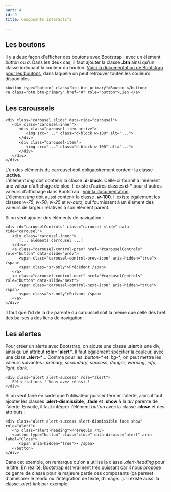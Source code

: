 ```yaml
---
part: 4
id: 9
title: Composants interactifs

---
```

## Les boutons

Il y a deux façon d'afficher des boutons avec Bootstrap : avec un élément _button_ ou _a_. Dans les deux cas, il faut ajouter la classe **.btn** ainsi qu'un classe indiquant la couleur du bouton. [Voici la documentation de Bootstrap pour les boutons](https://getbootstrap.com/docs/4.3/components/buttons/), dans laquelle on peut retrouver toutes les couleurs disponibles.

    <button type="button" class="btn btn-primary">Bouton </button>
    <a class="btn btn-primary" href="#" role="button">Lien </a>

## Les caroussels

    <div class="carousel slide" data-ride="carousel">
       <div class="carousel-inner">
          <div class="carousel-item active">
             <img src="..." class="d-block w-100" alt="...">
          </div>
          <div class="carousel-item">
             <img src="..." class="d-block w-100" alt="...">
          </div>
       </div>
    </div>

L'un des éléments du carrousel doit obligatoirement contenir la classe **.active**.  
L'élément _img_ doit contenir la classe **.d-block**. Celle-ci fournit à l'élément une valeur d'affichage de bloc. Il existe d'autres classes __d-*__ pour d'autres valeurs d'affichage dans Bootstrap : [voir la documentation](https://getbootstrap.com/docs/4.3/utilities/display/).  
L'élément _img_ doit aussi contenir la classe **.w-100**. Il existe également les classes _w-75_, _w-50_, _w-25_ et _w-auto_, qui fournissent à un élément des valeurs de largeur relatives à son élément parent.

Si on veut ajouter des éléments de navigation :

    <div id="carouselControls" class="carousel slide" data-ride="carousel">
       <div class="carousel-inner">
          [... éléments carrousel ...]
       </div>
       <a class="carousel-control-prev" href="#carouselControls" role="button" data-slide="prev">
          <span class="carousel-control-prev-icon" aria-hidden="true"> /span>
          <span class="sr-only">Précédent /span>
       </a>
       <a class="carousel-control-next" href="#carouselControls" role="button" data-slide="next">
          <span class="carousel-control-next-icon" aria-hidden="true"> /span>
          <span class="sr-only">Suivant /span>
       </a>
    </div>

Il faut que l'id de la div parente du caroussel soit la même que celle des href des balises a des liens de navigation.

## Les alertes

Pour créer un alerte avec Bootstrap, on ajoute une classe **.alert** à une div, ainsi qu'un attribut **role="alert"**. Il faut également spécifier la couleur, avec une class __.alert-*__... Comme pour les _.button-*_ et _.bg-*_, on peut mettre les valeurs suivantes : _primary_, _secondary_, _success_, _danger_, _warning_, _info_, _light_, _dark_.

    <div class="alert alert-success" role="alert">
       Félicitations ! Vous avez réussi !
    </div>

Si on veut faire en sorte que l'utilisateur puisser fermer l'alerte, alors il faut ajouter les classes **.alert-dismissible**, **.fade** et **.show** à la _div_ parente de l'alerte. Ensuite, il faut intégrer l'élément _button_ avec la classe **.close** et des attributs :

    <div class="alert alert-success alert-dismissible fade show" role="alert">
       <h5 class="alert-heading">Prérequis /h5>
       <button type="button" class="close" data-dismiss="alert" aria-label="Close">
          <span aria-hidden="true">× /span>
       </button>
    </div>

Dans cet exemple, on remarque qu'on a utilisé la classe _.alert-heading_ pour le titre. En réalité, Bootstrap est vraiment très puissant car il nous propose ce genre de classe pour la majeure partie des composants (ça permet d'améliorer le rendu ou l'intégration de texte, d'image...). Il existe aussi la classe _.alert-link_ par exemple.